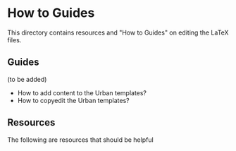 # How to Guides

This directory contains resources and "How to Guides" on editing the LaTeX files.

## Guides
(to be added)
- How to add content to the Urban templates?
- How to copyedit the Urban templates?

## Resources
The following are resources that should be helpful


